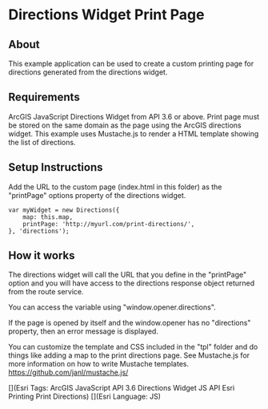 # Directions Widget Print Page

## About

This example application can be used to create a custom printing page for directions generated from the directions widget.

## Requirements

ArcGIS JavaScript Directions Widget from API 3.6 or above.
Print page must be stored on the same domain as the page using the ArcGIS directions widget.
This example uses Mustache.js to render a HTML template showing the list of directions.

## Setup Instructions

Add the URL to the custom page (index.html in this folder) as the "printPage" options property of the directions widget.
        
    var myWidget = new Directions({
        map: this.map,
        printPage: 'http://myurl.com/print-directions/',
    }, 'directions');

## How it works
 
The directions widget will call the URL that you define in the "printPage" option and you will have access to the directions response object returned from the route service.

You can access the variable using "window.opener.directions".

If the page is opened by itself and the window.opener has no "directions" property, then an error message is displayed.

You can customize the template and CSS included in the "tpl" folder and do things like adding a map to the print directions page. See Mustache.js for more information on how to write Mustache templates. https://github.com/janl/mustache.js/
    

[](Esri Tags: ArcGIS JavaScript API 3.6 Directions Widget JS API Esri Printing Print Directions)
[](Esri Language: JS)
